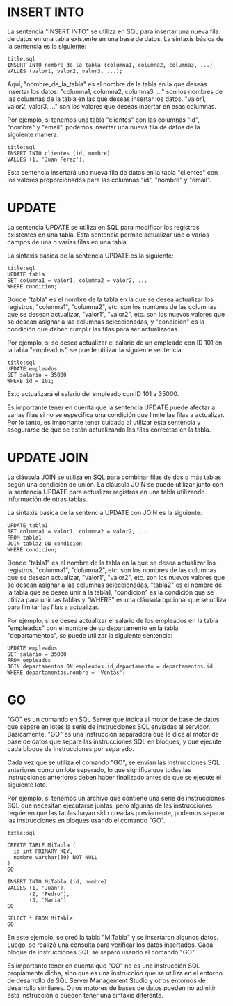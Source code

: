 
# INSERT INTO

La sentencia "INSERT INTO" se utiliza en SQL para insertar una nueva fila de datos en una tabla existente en una base de datos. La sintaxis básica de la sentencia es la siguiente:

```ad-info
title:sql
INSERT INTO nombre_de_la_tabla (columna1, columna2, columna3, ...) 
VALUES (valor1, valor2, valor3, ...);
```

Aquí, "nombre_de_la_tabla" es el nombre de la tabla en la que deseas insertar los datos. "columna1, columna2, columna3, ..." son los nombres de las columnas de la tabla en las que deseas insertar los datos. "valor1, valor2, valor3, ..." son los valores que deseas insertar en esas columnas.

Por ejemplo, si tenemos una tabla "clientes" con las columnas "id", "nombre" y "email", podemos insertar una nueva fila de datos de la siguiente manera:

```ad-example
title:sql
INSERT INTO clientes (id, nombre) 
VALUES (1, 'Juan Pérez');
```

Esta sentencia insertará una nueva fila de datos en la tabla "clientes" con los valores proporcionados para las columnas "id", "nombre" y "email".


# UPDATE

La sentencia UPDATE se utiliza en SQL para modificar los registros existentes en una tabla. Esta sentencia permite actualizar uno o varios campos de una o varias filas en una tabla.

La sintaxis básica de la sentencia UPDATE es la siguiente:

```ad-info
title:sql
UPDATE tabla
SET columna1 = valor1, columna2 = valor2, ...
WHERE condicion;
```

Donde "tabla" es el nombre de la tabla en la que se desea actualizar los registros, "columna1", "columna2", etc. son los nombres de las columnas que se desean actualizar, "valor1", "valor2", etc. son los nuevos valores que se desean asignar a las columnas seleccionadas, y "condicion" es la condición que deben cumplir las filas para ser actualizadas.

Por ejemplo, si se desea actualizar el salario de un empleado con ID 101 en la tabla "empleados", se puede utilizar la siguiente sentencia:

```ad-example
title:sql
UPDATE empleados
SET salario = 35000
WHERE id = 101;
```

Esto actualizará el salario del empleado con ID 101 a 35000.

Es importante tener en cuenta que la sentencia UPDATE puede afectar a varias filas si no se especifica una condición que limite las filas a actualizar. Por lo tanto, es importante tener cuidado al utilizar esta sentencia y asegurarse de que se están actualizando las filas correctas en la tabla.

# UPDATE JOIN

La cláusula JOIN se utiliza en SQL para combinar filas de dos o más tablas según una condición de unión. La cláusula JOIN se puede utilizar junto con la sentencia UPDATE para actualizar registros en una tabla utilizando información de otras tablas.

La sintaxis básica de la sentencia UPDATE con JOIN es la siguiente:

```
UPDATE tabla1
SET columna1 = valor1, columna2 = valor2, ...
FROM tabla1
JOIN tabla2 ON condicion
WHERE condicion;
```

Donde "tabla1" es el nombre de la tabla en la que se desea actualizar los registros, "columna1", "columna2", etc. son los nombres de las columnas que se desean actualizar, "valor1", "valor2", etc. son los nuevos valores que se desean asignar a las columnas seleccionadas, "tabla2" es el nombre de la tabla que se desea unir a la tabla1, "condicion" es la condición que se utiliza para unir las tablas y "WHERE" es una cláusula opcional que se utiliza para limitar las filas a actualizar.

Por ejemplo, si se desea actualizar el salario de los empleados en la tabla "empleados" con el nombre de su departamento en la tabla "departamentos", se puede utilizar la siguiente sentencia:

```
UPDATE empleados
SET salario = 35000
FROM empleados
JOIN departamentos ON empleados.id_departamento = departamentos.id
WHERE departamentos.nombre = 'Ventas';
```



# GO

"GO" es un comando en SQL Server que indica al motor de base de datos que separe en lotes la serie de instrucciones SQL enviadas al servidor. Básicamente, "GO" es una instrucción separadora que le dice al motor de base de datos que separe las instrucciones SQL en bloques, y que ejecute cada bloque de instrucciones por separado.

Cada vez que se utiliza el comando "GO", se envían las instrucciones SQL anteriores como un lote separado, lo que significa que todas las instrucciones anteriores deben haber finalizado antes de que se ejecute el siguiente lote.

Por ejemplo, si tenemos un archivo que contiene una serie de instrucciones SQL que necesitan ejecutarse juntas, pero algunas de las instrucciones requieren que las tablas hayan sido creadas previamente, podemos separar las instrucciones en bloques usando el comando "GO".

```ad-example
title:sql
```

```
CREATE TABLE MiTabla (
  id int PRIMARY KEY,
  nombre varchar(50) NOT NULL
)
GO

INSERT INTO MiTabla (id, nombre)
VALUES (1, 'Juan'),
       (2, 'Pedro'),
       (3, 'Maria')
GO

SELECT * FROM MiTabla
GO
```

En este ejemplo, se creó la tabla "MiTabla" y se insertaron algunos datos. Luego, se realizó una consulta para verificar los datos insertados. Cada bloque de instrucciones SQL se separó usando el comando "GO".

Es importante tener en cuenta que "GO" no es una instrucción SQL propiamente dicha, sino que es una instrucción que se utiliza en el entorno de desarrollo de SQL Server Management Studio y otros entornos de desarrollo similares. Otros motores de bases de datos pueden no admitir esta instrucción o pueden tener una sintaxis diferente.
